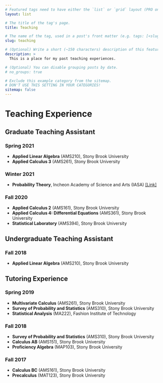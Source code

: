 ```yaml
---
# Featured tags need to have either the `list` or `grid` layout (PRO only).
layout: list

# The title of the tag's page.
title: Teaching

# The name of the tag, used in a post's front matter (e.g. tags: [<slug>]).
slug: teaching

# (Optional) Write a short (~150 characters) description of this featured tag.
description: >
  This is a place for my past teaching experiences.

# (Optional) You can disable grouping posts by date.
# no_groups: true

# Exclude this example category from the sitemap.
# DON'T USE THIS SETTING IN YOUR CATEGORIES!
sitemap: false
---
```


# Teaching Experience

## Graduate Teaching Assistant
### Spring 2021
* **Applied Linear Algebra** (AMS210), Stony Brook University
* **Applied Calculus 3** (AMS261), Stony Brook University

### Winter 2021
* **Probability Theory**, Incheon Academy of Science and Arts (IASA) [[Link]](http://iasa.icehs.kr/sub/info.do?m=0801&s=isaa)

### Fall 2020
* **Applied Calculus 2** (AMS161), Stony Brook University
* **Applied Calculus 4: Differential Equations** (AMS361), Stony Brook University
* **Statistical Laboratory** (AMS394), Stony Brook University

## Undergraduate Teaching Assistant
### Fall 2018
* **Applied Linear Algebra** (AMS210), Stony Brook University

## Tutoring Experience
### Spring 2019
* **Multivariate Calculus** (AMS261), Stony Brook University
* **Survey of Probability and Statistics** (AMS310), Stony Brook University
* **Statistical Analysis** (MA222), Fashion Institute of Technology

### Fall 2018
* **Survey of Probability and Statistics** (AMS310), Stony Brook University
* **Calculus AB** (AMS151), Stony Brook University
* **Proficiency Algebra** (MAP103), Stony Brook University

### Fall 2017
* **Calculus BC** (AMS161), Stony Brook University
* **Precalculus** (MAT123), Stony Brook University

